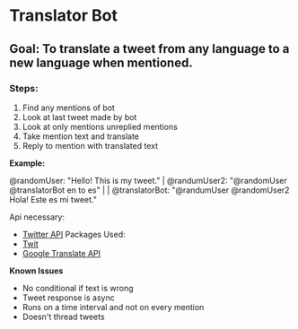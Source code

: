 # Translator Bot
## Goal: To translate a tweet from any language to a new language when mentioned.

### Steps:
1. Find any mentions of bot
2. Look at last tweet made by bot
3. Look at only mentions unreplied mentions
4. Take mention text and translate
5. Reply to mention with translated text

__Example:__

@randomUser: "Hello! This is my tweet."
| @randumUser2: "@randomUser @translatorBot en to es"
| | @translatorBot: "@randumUser @randomUser2 Hola! Este es mi tweet."

Api necessary:
- [Twitter API](https://developer.twitter.com/en/)
Packages Used: 
- [Twit](https://www.npmjs.com/package/twit)
- [Google Translate API](https://www.npmjs.com/package/google-translate-api)

__Known Issues__
- No conditional if text is wrong
- Tweet response is async
- Runs on a time interval and not on every mention
- Doesn't thread tweets
